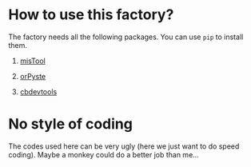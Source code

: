 How to use this factory?
========================

The factory needs all the following packages. You can use ``pip`` to install them.

  1. [misTool](https://pypi.org/project/mistool)

  1. [orPyste](https://pypi.org/project/orpyste)

  1. [cbdevtools](https://pypi.org/project/cbdevtools)


No style of coding
==================

The codes used here can be very ugly (here we just want to do speed coding). Maybe a monkey could do a better job than me...
